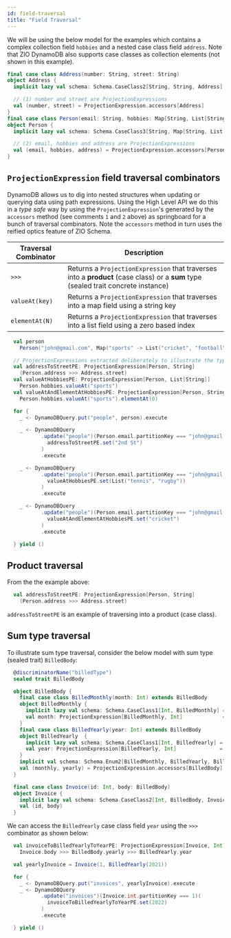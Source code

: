 ```yaml
---
id: field-traversal
title: "Field Traversal"
---
```


We will be using the below model for the examples which contains a complex collection field `hobbies` and a nested case 
class field `address`. Note that ZIO DynamoDB also supports case classes as collection elements (not shown in this example).

```scala
final case class Address(number: String, street: String)
object Address {
  implicit lazy val schema: Schema.CaseClass2[String, String, Address] = DeriveSchema.gen[Address]

  // (1) number and street are ProjectionExpressions
  val (number, street) = ProjectionExpression.accessors[Address]
}
final case class Person(email: String, hobbies: Map[String, List[String]], address: Address)
object Person {
  implicit lazy val schema: Schema.CaseClass3[String, Map[String, List[String]], Address, Person] = DeriveSchema.gen[Person]

  // (2) email, hobbies and address are ProjectionExpressions
  val (email, hobbies, address) = ProjectionExpression.accessors[Person]
}
```

## `ProjectionExpression` field traversal combinators

DynamoDB allows us to dig into nested structures when updating or querying data using path expressions. Using the High Level API we do this in a _type safe_ way by
using the `ProjectionExpression`'s generated by the `accessors` method (see comments `1` and `2` above) as springboard 
for a bunch of traversal combinators. Note the `accessors` method in turn uses the reified optics feature of ZIO Schema.


Traversal Combinator | Description
---------------------|------------
`>>>`                | Returns a `ProjectionExpression` that traverses into a **product** (case class) or a **sum** type (sealed trait concrete instance)
`valueAt(key)`       | Returns a `ProjectionExpression` that traverses into a map field using a string key
`elementAt(N)`       | Returns a `ProjectionExpression` that traverses into a list field using a zero based index


```scala
  val person                                                             =
    Person("john@gmail.com", Map("sports" -> List("cricket", "football")), Address("1", "Main St"))

  // ProjectionExpressions extracted deliberately to illustrate the types
  val addressToStreetPE: ProjectionExpression[Person, String]            =
    (Person.address >>> Address.street) 
  val valueAtHobbiesPE: ProjectionExpression[Person, List[String]]       =
    Person.hobbies.valueAt("sports")
  val valueAtAndElementAtHobbiesPE: ProjectionExpression[Person, String] =
    Person.hobbies.valueAt("sports").elementAt(0)

  for {
    _ <- DynamoDBQuery.put("people", person).execute

    _ <- DynamoDBQuery
           .update("people")(Person.email.partitionKey === "john@gmail.com")(
             addressToStreetPE.set("2nd St")
           )
           .execute

    _ <- DynamoDBQuery
           .update("people")(Person.email.partitionKey === "john@gmail.com")(
             valueAtHobbiesPE.set(List("tennis", "rugby"))
           )
           .execute

    _ <- DynamoDBQuery
           .update("people")(Person.email.partitionKey === "john@gmail.com")(
             valueAtAndElementAtHobbiesPE.set("cricket")
           )
           .execute

  } yield ()
```

## Product traversal

From the the example above: 
```scala
  val addressToStreetPE: ProjectionExpression[Person, String]            =
    (Person.address >>> Address.street) 
```
`addressToStreetPE` is an example of traversing into a product (case class).

## Sum type traversal

To illustrate sum type traversal, consider the below model with sum type (sealed trait) `BilledBody`:

```scala
  @discriminatorName("billedType")
  sealed trait BilledBody

  object BilledBody {
    final case class BilledMonthly(month: Int) extends BilledBody
    object BilledMonthly {
      implicit lazy val schema: Schema.CaseClass1[Int, BilledMonthly] = DeriveSchema.gen[BilledMonthly]
      val month: ProjectionExpression[BilledMonthly, Int]             = ProjectionExpression.accessors[BilledMonthly]
    }
    final case class BilledYearly(year: Int) extends BilledBody
    object BilledYearly  {
      implicit lazy val schema: Schema.CaseClass1[Int, BilledYearly] = DeriveSchema.gen[BilledYearly]
      val year: ProjectionExpression[BilledYearly, Int]              = ProjectionExpression.accessors[BilledYearly]
    }
    implicit val schema: Schema.Enum2[BilledMonthly, BilledYearly, BilledBody] = DeriveSchema.gen[BilledBody]
    val (monthly, yearly) = ProjectionExpression.accessors[BilledBody]
  }

  final case class Invoice(id: Int, body: BilledBody)
  object Invoice {
    implicit lazy val schema: Schema.CaseClass2[Int, BilledBody, Invoice] = DeriveSchema.gen[Invoice]
    val (id, body)                                                       = ProjectionExpression.accessors[Invoice]
  }
```

We can access the `BilledYearly` case class field `year` using the `>>>` combinator as shown below:

```scala
  val invoiceToBilledYearlyToYearPE: ProjectionExpression[Invoice, Int] =
    Invoice.body >>> BilledBody.yearly >>> BilledYearly.year

  val yearlyInvoice = Invoice(1, BilledYearly(2021))

  for {
    _ <- DynamoDBQuery.put("invoices", yearlyInvoice).execute
    _ <- DynamoDBQuery
           .update("invoices")(Invoice.int.partitionKey === 1)(
             invoiceToBilledYearlyToYearPE.set(2022)
           )
           .execute

  } yield ()
```
